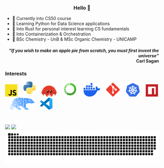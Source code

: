 <h3 align="center">Hello 👋</h3>

- 🌱 Currently into CS50 course
- 🐍 Learning Python for Data Science applications
- 🦀 Into Rust for personal interest learning CS fundamentals
- 🐳 Into Containerization & Orchestration  
- 🧪 BSc Chemistry - UnB & MSc Organic Chemistry - UNICAMP

<h4 align="right">“<em>If you wish to make an apple pie from scratch, you must first invent the universe”</em><br>Carl Sagan</h4>

<h3>Interests</h3>

<a href="https://www.javascript.com/" title="JavaScript"><img src="assets/javascript.svg" alt="JavaScript" width="40"/></a> &nbsp; &nbsp;
<a href="https://www.python.org/" title="Python"><img src="assets/python.svg" alt="python snakes" width="40"/></a> &nbsp; &nbsp;
<a href="https://www.rust-lang.org/" title="Ferris"><img src="assets/cuddlyferris.svg" alt="Ferris" width="50"/></a> &nbsp; &nbsp;
<a href="https://www.anaconda.com/" title="conda"><img src="assets/anaconda.svg" alt="anaconda" width="48"/></a> &nbsp; &nbsp;
<a href="https://www.docker.com/" title="docker"><img src="assets/docker.svg" alt="docker" width="55"/></a> &nbsp; &nbsp;
<a href="https://git-scm.com/" title="git"><img src="assets/git.svg" alt="git" width="45"/></a> &nbsp; &nbsp;
<a href="https://kubernetes.io/" title="K8s"><img src="assets/K8s.svg" alt="Kubernetes" width="45"/></a> &nbsp; &nbsp;
<a href="https://www.npmjs.com/" title="npm"><img src="assets/npm.svg" alt="npm" width="40"/></a> &nbsp; &nbsp;
<a href="https://pola.rs/" title="Polars"><img src="assets/polars.svg" alt="Polars" width="80"/></a> &nbsp; &nbsp;
<a href="https://code.visualstudio.com/" title="VSCode"><img src="assets/vscode.svg" alt="VSCode" width="40"/></a>

&nbsp;

<!-- Status -->
<picture>
  <source
    srcset="https://github-readme-stats.vercel.app/api?username=bragasgambit&show_icons=true&theme=dark"
    media="(prefers-color-scheme: dark), (prefers-color-scheme: no-preference)"/>
  <source
    srcset="https://github-readme-stats.vercel.app/api?username=bragasgambit&show_icons=true"
    media="(prefers-color-scheme: light)"/>
  <img height="180em" src="https://github-readme-stats.vercel.app/api?username=bragasgambit&show_icons=true&include_all_commits=true&count_private=true"/>
</picture>

<!-- Top Langs -->

<picture>
  <source
    srcset="https://github-readme-stats.vercel.app/api/top-langs/?username=bragasgambit&show_icons=true&theme=dark&layout=compact"
    media="(prefers-color-scheme: dark), (prefers-color-scheme: no-preference)"/>
  <source
    srcset="https://github-readme-stats.vercel.app/api/top-langs/?username=bragasgambit&show_icons=true&layout=compact"
    media="(prefers-color-scheme: light)"/>
  <img height="180em" src="https://github-readme-stats.vercel.app/api/top-langs/?username=bragasgambit&show_icons=true&layout=compact"/>
</picture>

<!-- Snake grid -->
<picture align="center">
  <source
    media="(prefers-color-scheme: dark)" srcset="https://raw.githubusercontent.com/platane/platane/output/github-contribution-grid-snake-dark.svg"/>
  <source
    media="(prefers-color-scheme: light)" srcset="https://raw.githubusercontent.com/platane/platane/output/github-contribution-grid-snake.svg"/>
  <img alt="github-snake" src="https://raw.githubusercontent.com/platane/platane/output/github-contribution-grid-snake.svg"/>
</picture>
